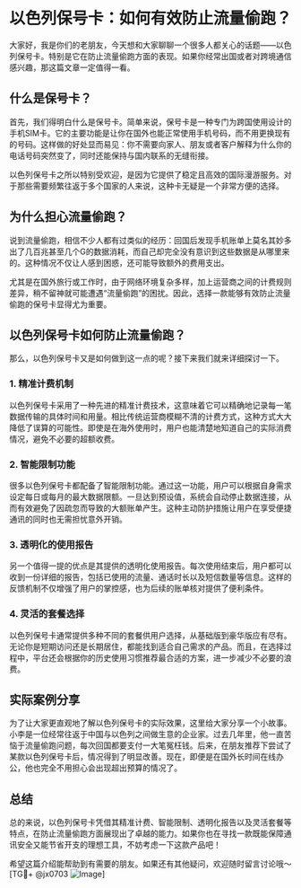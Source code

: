 # 以色列保号卡：如何有效防止流量偷跑？

大家好，我是你们的老朋友，今天想和大家聊聊一个很多人都关心的话题——以色列保号卡。特别是它在防止流量偷跑方面的表现。如果你经常出国或者对跨境通信感兴趣，那这篇文章一定值得一看。

## 什么是保号卡？

首先，我们得明白什么是保号卡。简单来说，保号卡是一种专门为跨国使用设计的手机SIM卡。它的主要功能是让你在国外也能正常使用手机号码，而不用更换现有的号码。这样做的好处显而易见：你不需要向家人、朋友或者客户解释为什么你的电话号码突然变了，同时还能保持与国内联系的无缝衔接。

以色列保号卡之所以特别受欢迎，是因为它提供了稳定且高效的国际漫游服务。对于那些需要频繁往返于多个国家的人来说，这种卡无疑是一个非常方便的选择。

## 为什么担心流量偷跑？

说到流量偷跑，相信不少人都有过类似的经历：回国后发现手机账单上莫名其妙多出了几百兆甚至几个G的数据消耗，而自己却完全没有意识到这些数据是从哪里来的。这种情况不仅让人感到困惑，还可能导致额外的费用支出。

尤其是在国外旅行或工作时，由于网络环境复杂多样，加上运营商之间的计费规则差异，稍不留神就可能遭遇“流量偷跑”的困扰。因此，选择一款能够有效防止流量偷跑的保号卡显得尤为重要。

## 以色列保号卡如何防止流量偷跑？

那么，以色列保号卡又是如何做到这一点的呢？接下来我们就来详细探讨一下。

### 1. **精准计费机制**
以色列保号卡采用了一种先进的精准计费技术，这意味着它可以精确地记录每一笔数据传输的具体时间和用量。相比传统运营商模糊不清的计费方式，这种方式大大降低了误算的可能性。即使是在海外使用时，用户也能清楚地知道自己的实际消费情况，避免不必要的超额收费。

### 2. **智能限制功能**
很多以色列保号卡都配备了智能限制功能。通过这一功能，用户可以根据自身需求设定每日或每月的最大数据限额。一旦达到预设值，系统会自动停止数据连接，从而有效避免了因疏忽而导致的大额账单产生。这种主动防护措施让用户在享受便捷通讯的同时也无需担忧意外开销。

### 3. **透明化的使用报告**
另一个值得一提的优点是其提供的透明化使用报告。每次使用结束后，用户都可以收到一份详细的报告，包括已使用的流量、通话时长以及短信数量等信息。这样的反馈机制不仅增强了用户的掌控感，也为后续的账单核对提供了便利条件。

### 4. **灵活的套餐选择**
以色列保号卡通常提供多种不同的套餐供用户选择，从基础版到豪华版应有尽有。无论你是短期访问还是长期居住，都能找到适合自己需求的产品。而且，在选择过程中，平台还会根据你的历史使用习惯推荐最合适的方案，进一步减少不必要的浪费。

## 实际案例分享

为了让大家更直观地了解以色列保号卡的实际效果，这里给大家分享一个小故事。小李是一位经常往返于中国与以色列之间做生意的企业家。过去几年里，他一直苦恼于流量偷跑问题，每次回国都要支付一大笔冤枉钱。后来，在朋友推荐下尝试了某款以色列保号卡后，情况得到了明显改善。现在，即便是在国外长时间在线办公，他也完全不用担心会出现超出预算的情况了。

## 总结

总的来说，以色列保号卡凭借其精准计费、智能限制、透明化报告以及灵活套餐等特点，在防止流量偷跑方面展现出了卓越的能力。如果你也在寻找一款既能保障通讯安全又能节省开支的理想工具，不妨考虑一下这款产品吧！

希望这篇介绍能帮助到有需要的朋友。如果还有其他疑问，欢迎随时留言讨论哦～[TG💪+ @jx0703 ![Image](https://github.com/user-attachments/assets/dbca1d08-cadb-493c-b0ec-ad6f7a83f270)]